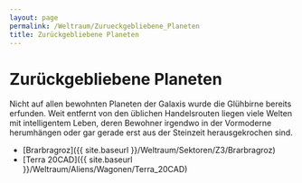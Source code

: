 ```yaml
---
layout: page
permalink: /Weltraum/Zurueckgebliebene_Planeten
title: Zurückgebliebene Planeten
---
```


# Zurückgebliebene Planeten

Nicht auf allen bewohnten Planeten der Galaxis wurde die Glühbirne bereits erfunden. Weit entfernt von den üblichen Handelsrouten liegen viele Welten mit intelligentem Leben, deren Bewohner irgendwo in der Vormoderne herumhängen oder gar gerade erst aus der Steinzeit herausgekrochen sind.

- [Brarbragroz]({{ site.baseurl }}/Weltraum/Sektoren/Z3/Brarbragroz)
- [Terra 20CAD]({{ site.baseurl }}/Weltraum/Aliens/Wagonen/Terra_20CAD)
